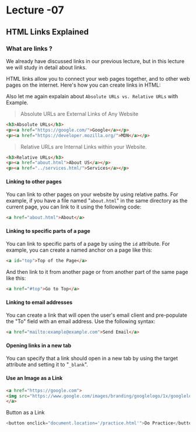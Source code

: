 # Lecture -07

## HTML Links Explained

### What are links  ?

We already have discussed links in our previous lecture, but in this lecture we will study in detail about links.

HTML links allow you to connect your web pages together, and to other web pages on the internet. Here's how you can create links in HTML:

Also let me again expalain about
`Absolute URLs vs. Relative URLs` with Example.

>Absolute URLs are External Links of Any Website 

```html
<h3>Absolute URLs</h3>
<p><a href="https://google.com/">Google</a></p>
<p><a href="https://developer.mozilla.org/">MDN</a></p>
```

>Relative URLs are Internal Links within your Website.

```html
<h3>Relative URLs</h3>
<p><a href="about.html">About US</a></p>
<p><a href="../services.html/">Services</a></p>
```

#### Linking to other pages

You can link to other pages on your website by using relative paths. For example, if you have a file named "`about.html`" in the same directory as the current page, you can link to it using the following code:

```html
<a href="about.html">About</a>
```

#### Linking to specific parts of a page

You can link to specific parts of a page by using the `id` attribute. For example, you can create a named anchor on a page like this:

```html
<a id="top">Top of the Page</a>
```

And then link to it from another page or from another part of the same page like this:

```html
<a href="#top">Go to Top</a>
```

#### Linking to email addresses

 You can create a link that will open the user's email client and pre-populate the "To" field with an email address. Use the following syntax:

```html
<a href="mailto:example@example.com">Send Email</a>
```

#### Opening links in a new tab

 You can specify that a link should open in a new tab by using the target attribute and setting it to "`_blank`".

#### Use an Image as a Link

```html
<a href="https://google.com">
<img src="https://www.google.com/images/branding/googlelogo/1x/googlelogo_color_272x92dp.png" alt="Google" style="width:42px;height:42px;">
</a>
```

Button as a Link

```js
<button onclick="document.location='/practice.html'">Do Practice</button>

```
